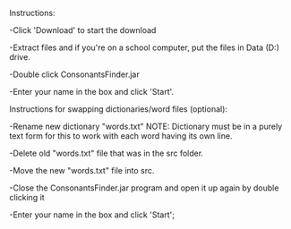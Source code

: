 Instructions:

-Click 'Download' to start the download

-Extract files and if you're on a school computer, put the files in Data (D:) drive.

-Double click ConsonantsFinder.jar

-Enter your name in the box and click 'Start'.


Instructions for swapping dictionaries/word files (optional):

-Rename new dictionary "words.txt" NOTE: Dictionary must be in a purely text form for this to work with each word having its own line.

-Delete old "words.txt" file that was in the src folder.

-Move the new "words.txt" file into src.

-Close the ConsonantsFinder.jar program and open it up again by double clicking it

-Enter your name in the box and click 'Start';
